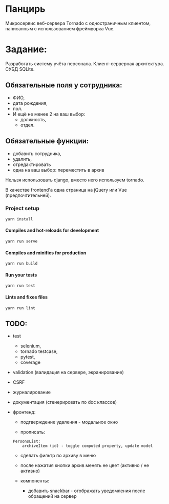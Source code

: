 # Панцирь
Микросервис веб-сервера Tornado с одностраничным клиентом, написанным с использованием фреймворка Vue.  

# Задание:
Разработать систему учёта персонала. 
Клиент-серверная архитектура. 
СУБД SQLite. 

## Обязательные поля у сотрудника: 
* ФИО, 
* дата рождения, 
* пол. 
* И ещё не менее 2 на ваш выбор:
    * должность,
    * отдел.

## Обязательные функции: 
* добавить сотрудника, 
* удалить, 
* отредактировать 
* одна на ваш выбор: переместить в архив

Нельзя использовать django, вместо него используем tornado.

В качестве frontend'а одна страница на jQuery или Vue (предпочтительней).

### Project setup
```
yarn install
```

#### Compiles and hot-reloads for development
```
yarn run serve
```

#### Compiles and minifies for production
```
yarn run build
```

#### Run your tests
```
yarn run test
```

#### Lints and fixes files
```
yarn run lint
```

## TODO:
- test
  * selenium,
  * tornado testcase,
  * pytest,
  * coverage
- validation (валидация на сервере, экранирование)
- CSRF
- журналирование
- документация (сгенерировать по doc классов)
- фронтенд:
    - подтверждение удаления - модальное окно

    - прописать:
    ```
    PersonsList:
        archiveItem (id) - toggle computed property, update model
    ```

    - сделать фильтр по архиву в меню
    - после нажатия кнопки архив менять ее цвет (активно / не активно)

    - компоненты:
        - добавить snackbar - отображать уведомления после обращений на сервер
